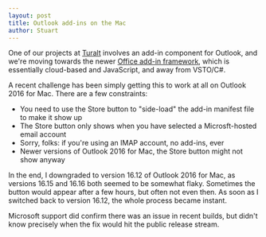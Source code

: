 ```yaml
---
layout: post
title: Outlook add-ins on the Mac
author: Stuart
---
```


One of our projects at [Turalt](https://turalt.com) involves an add-in component for Outlook, 
and we're moving towards the newer [Office add-in framework](https://docs.microsoft.com/en-us/office/dev/add-ins/overview/office-add-ins), 
which is essentially cloud-based and JavaScript, and away from VSTO/C#.

A recent challenge has been simply getting this to work at all on Outlook 2016 for Mac. There are a 
few constraints:

 * You need to use the Store button to "side-load" the add-in manifest file to make it show up
 * The Store button only shows when you have selected a Microsft-hosted email account
 * Sorry, folks: if you're using an IMAP account, no add-ins, ever
 * Newer versions of Outlook 2016 for Mac, the Store button might not show anyway

In the end, I downgraded to version 16.12 of Outlook 2016 for Mac, as versions 16.15 and 16.16 both
seemed to be somewhat flaky. Sometimes the button would appear after a few hours, but often not 
even then. As soon as I switched back to version 16.12, the whole process became instant. 

Microsoft support did confirm there was an issue in recent builds, but didn't know precisely 
when the fix would hit the public release stream.
